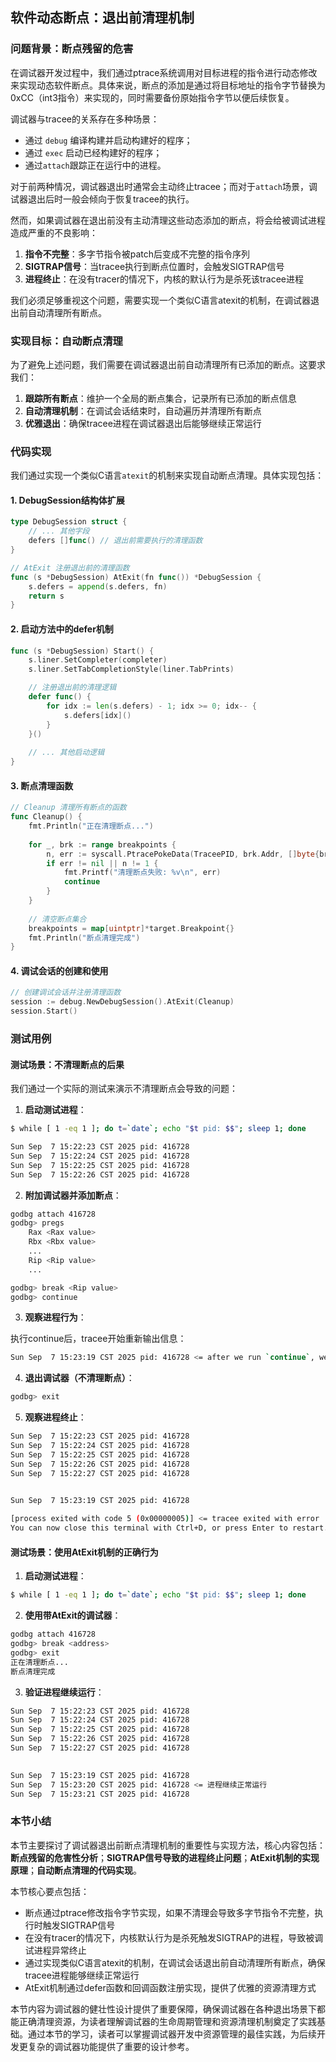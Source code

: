 ## 软件动态断点：退出前清理机制

### 问题背景：断点残留的危害

在调试器开发过程中，我们通过ptrace系统调用对目标进程的指令进行动态修改来实现动态软件断点。具体来说，断点的添加是通过将目标地址的指令字节替换为0xCC（int3指令）来实现的，同时需要备份原始指令字节以便后续恢复。

调试器与tracee的关系存在多种场景：

- 通过 `debug` 编译构建并启动构建好的程序；
- 通过 `exec` 启动已经构建好的程序；
- 通过`attach`跟踪正在运行中的进程。

对于前两种情况，调试器退出时通常会主动终止tracee；而对于`attach`场景，调试器退出后时一般会倾向于恢复tracee的执行。

然而，如果调试器在退出前没有主动清理这些动态添加的断点，将会给被调试进程造成严重的不良影响：

1. **指令不完整**：多字节指令被patch后变成不完整的指令序列
2. **SIGTRAP信号**：当tracee执行到断点位置时，会触发SIGTRAP信号  
3. **进程终止**：在没有tracer的情况下，内核的默认行为是杀死该tracee进程

我们必须足够重视这个问题，需要实现一个类似C语言atexit的机制，在调试器退出前自动清理所有断点。

### 实现目标：自动断点清理

为了避免上述问题，我们需要在调试器退出前自动清理所有已添加的断点。这要求我们：

1. **跟踪所有断点**：维护一个全局的断点集合，记录所有已添加的断点信息
2. **自动清理机制**：在调试会话结束时，自动遍历并清理所有断点
3. **优雅退出**：确保tracee进程在调试器退出后能够继续正常运行

### 代码实现

我们通过实现一个类似C语言`atexit`的机制来实现自动断点清理。具体实现包括：

#### 1. DebugSession结构体扩展

```go
type DebugSession struct {
    // ... 其他字段
    defers []func() // 退出前需要执行的清理函数
}

// AtExit 注册退出前的清理函数
func (s *DebugSession) AtExit(fn func()) *DebugSession {
    s.defers = append(s.defers, fn)
    return s
}
```

#### 2. 启动方法中的defer机制

```go
func (s *DebugSession) Start() {
    s.liner.SetCompleter(completer)
    s.liner.SetTabCompletionStyle(liner.TabPrints)

    // 注册退出前的清理逻辑
    defer func() {
        for idx := len(s.defers) - 1; idx >= 0; idx-- {
            s.defers[idx]()
        }
    }()
    
    // ... 其他启动逻辑
}
```

#### 3. 断点清理函数

```go
// Cleanup 清理所有断点的函数
func Cleanup() {
    fmt.Println("正在清理断点...")
    
    for _, brk := range breakpoints {
        n, err := syscall.PtracePokeData(TraceePID, brk.Addr, []byte{brk.Orig})
        if err != nil || n != 1 {
            fmt.Printf("清理断点失败: %v\n", err)
            continue
        }
    }
    
    // 清空断点集合
    breakpoints = map[uintptr]*target.Breakpoint{}
    fmt.Println("断点清理完成")
}
```

#### 4. 调试会话的创建和使用

```go
// 创建调试会话并注册清理函数
session := debug.NewDebugSession().AtExit(Cleanup)
session.Start()
```

### 测试用例

#### 测试场景：不清理断点的后果

我们通过一个实际的测试来演示不清理断点会导致的问题：

1. **启动测试进程**：

```bash
$ while [ 1 -eq 1 ]; do t=`date`; echo "$t pid: $$"; sleep 1; done

Sun Sep  7 15:22:23 CST 2025 pid: 416728
Sun Sep  7 15:22:24 CST 2025 pid: 416728
Sun Sep  7 15:22:25 CST 2025 pid: 416728
Sun Sep  7 15:22:26 CST 2025 pid: 416728
```

2. **附加调试器并添加断点**：

```bash
godbg attach 416728
godbg> pregs
    Rax <Rax value>
    Rbx <Rbx value>
    ... 
    Rip <Rip value>
    ...

godbg> break <Rip value>
godbg> continue
```

3. **观察进程行为**：

执行continue后，tracee开始重新输出信息：

```bash
Sun Sep  7 15:23:19 CST 2025 pid: 416728 <= after we run `continue`, we see the output again.
```

4. **退出调试器（不清理断点）**：

```bash
godbg> exit
```

5. **观察进程终止**：

```bash
Sun Sep  7 15:22:23 CST 2025 pid: 416728
Sun Sep  7 15:22:24 CST 2025 pid: 416728
Sun Sep  7 15:22:25 CST 2025 pid: 416728
Sun Sep  7 15:22:26 CST 2025 pid: 416728
Sun Sep  7 15:22:27 CST 2025 pid: 416728 
                                        

Sun Sep  7 15:23:19 CST 2025 pid: 416728

[process exited with code 5 (0x00000005)] <= tracee exited with error
You can now close this terminal with Ctrl+D, or press Enter to restart.
```

#### 测试场景：使用AtExit机制的正确行为

1. **启动测试进程**：

```bash
$ while [ 1 -eq 1 ]; do t=`date`; echo "$t pid: $$"; sleep 1; done
```

2. **使用带AtExit的调试器**：

```bash
godbg attach 416728
godbg> break <address>
godbg> exit
正在清理断点...
断点清理完成
```

3. **验证进程继续运行**：

```bash
Sun Sep  7 15:22:23 CST 2025 pid: 416728
Sun Sep  7 15:22:24 CST 2025 pid: 416728
Sun Sep  7 15:22:25 CST 2025 pid: 416728
Sun Sep  7 15:22:26 CST 2025 pid: 416728
Sun Sep  7 15:22:27 CST 2025 pid: 416728 
                                        

Sun Sep  7 15:23:19 CST 2025 pid: 416728
Sun Sep  7 15:23:20 CST 2025 pid: 416728 <= 进程继续正常运行
Sun Sep  7 15:23:21 CST 2025 pid: 416728
```

### 本节小结

本节主要探讨了调试器退出前断点清理机制的重要性与实现方法，核心内容包括：**断点残留的危害性分析**；**SIGTRAP信号导致的进程终止问题**；**AtExit机制的实现原理**；**自动断点清理的代码实现**。

本节核心要点包括：

- 断点通过ptrace修改指令字节实现，如果不清理会导致多字节指令不完整，执行时触发SIGTRAP信号
- 在没有tracer的情况下，内核默认行为是杀死触发SIGTRAP的进程，导致被调试进程异常终止
- 通过实现类似C语言atexit的机制，在调试会话退出前自动清理所有断点，确保tracee进程能够继续正常运行
- AtExit机制通过defer函数和回调函数注册实现，提供了优雅的资源清理方式

本节内容为调试器的健壮性设计提供了重要保障，确保调试器在各种退出场景下都能正确清理资源，为读者理解调试器的生命周期管理和资源清理机制奠定了实践基础。通过本节的学习，读者可以掌握调试器开发中资源管理的最佳实践，为后续开发更复杂的调试器功能提供了重要的设计参考。
